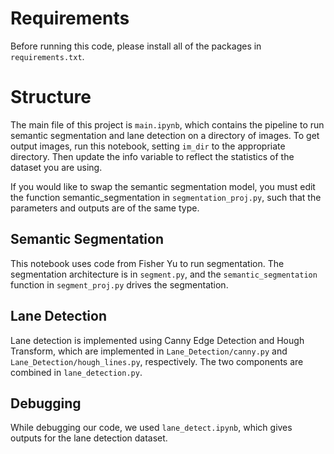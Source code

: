 # Requirements
Before running this code, please install all of the packages in `requirements.txt`.

# Structure
The main file of this project is `main.ipynb`, which contains the pipeline to run semantic segmentation and lane detection on a directory of images. To get output images, run this notebook, setting `im_dir` to the appropriate directory. Then update the info variable to reflect the statistics of the dataset you are using.

If you would like to swap the semantic segmentation model, you must edit the function semantic_segmentation in `segmentation_proj.py`, such that the parameters and outputs are of the same type.

## Semantic Segmentation
This notebook uses code from Fisher Yu to run segmentation. The segmentation architecture is in `segment.py`, and the `semantic_segmentation` function in `segment_proj.py` drives the segmentation. 

## Lane Detection
Lane detection is implemented using Canny Edge Detection and Hough Transform, which are implemented in `Lane_Detection/canny.py` and `Lane_Detection/hough_lines.py`, respectively. The two components are combined in `lane_detection.py`.

## Debugging
While debugging our code, we used `lane_detect.ipynb`, which gives outputs for the lane detection dataset.